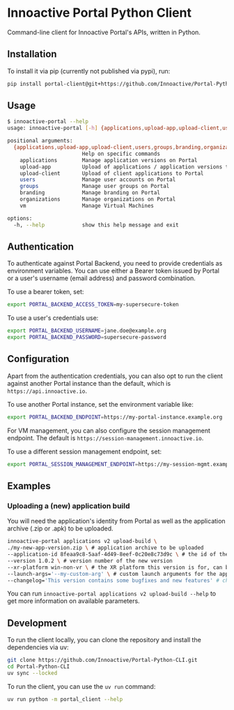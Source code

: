 # Innoactive Portal Python Client

Command-line client for Innoactive Portal's APIs, written in Python.

## Installation

To install it via pip (currently not published via pypi), run:

```sh
pip install portal-client@git+https://github.com/Innoactive/Portal-Python-CLI.git@main
```

## Usage

```bash
$ innoactive-portal --help
usage: innoactive-portal [-h] {applications,upload-app,upload-client,users,groups,branding,organizations,vm} ...

positional arguments:
  {applications,upload-app,upload-client,users,groups,branding,organizations,vm}
                        Help on specific commands
    applications        Manage application versions on Portal
    upload-app          Upload of applications / application versions to Portal
    upload-client       Upload of client applications to Portal
    users               Manage user accounts on Portal
    groups              Manage user groups on Portal
    branding            Manage branding on Portal
    organizations       Manage organizations on Portal
    vm                  Manage Virtual Machines

options:
  -h, --help            show this help message and exit
```

## Authentication

To authenticate against Portal Backend, you need to provide credentials as environment variables. You can use either a Bearer token issued by Portal or a user's username (email address) and password combination.

To use a bearer token, set:

```sh
export PORTAL_BACKEND_ACCESS_TOKEN=my-supersecure-token
```

To use a user's credentials use:

```sh
export PORTAL_BACKEND_USERNAME=jane.doe@example.org
export PORTAL_BACKEND_PASSWORD=supersecure-password
```

## Configuration

Apart from the authentication credentials, you can also opt to run the client against another Portal instance than the default, which is `https://api.innoactive.io`.

To use another Portal instance, set the environment variable like:

```sh
export PORTAL_BACKEND_ENDPOINT=https://my-portal-instance.example.org
```

For VM management, you can also configure the session management endpoint. The default is `https://session-management.innoactive.io`.

To use a different session management endpoint, set:

```sh
export PORTAL_SESSION_MANAGEMENT_ENDPOINT=https://my-session-mgmt.example.org
```

## Examples

### Uploading a (new) application build

You will need the application's identity from Portal as well as the application archive (.zip or .apk) to be uploaded.

```sh
innoactive-portal applications v2 upload-build \
./my-new-app-version.zip \ # application archive to be uploaded
--application-id 8feaa9c8-5aaf-4d49-8eef-0c20e8c73d9c \ # the id of the application this version belongs to
--version 1.0.2 \ # version number of the new version
--xr-platform win-non-vr \ # the XR platform this version is for, can be specified multiple times for multiple platforms
--launch-args='--my-custom-arg' \ # custom launch arguments for the application
--changelog='This version contains some bugfixes and new features' # changelog for the new version
```

You can run `innoactive-portal applications v2 upload-build --help` to get more information on available parameters.

## Development

To run the client locally, you can clone the repository and install the dependencies via uv:

```sh
git clone https://github.com/Innoactive/Portal-Python-CLI.git
cd Portal-Python-CLI
uv sync --locked
```

To run the client, you can use the `uv run` command:

```sh
uv run python -m portal_client --help
```
